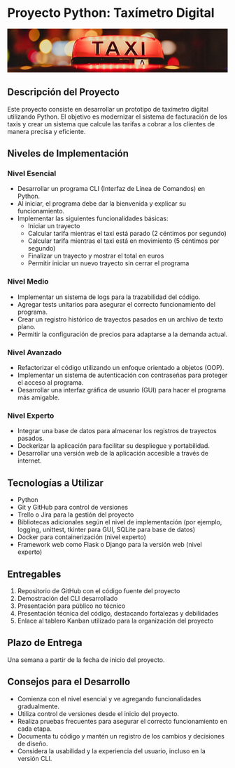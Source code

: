 # Proyecto Python: Taxímetro Digital

<img src="./assets/taxi-7433597_1280.jpg" alt="drawing" style="width:100%; max-height:100px; object-fit:cover;" />

## Descripción del Proyecto
Este proyecto consiste en desarrollar un prototipo de taxímetro digital utilizando Python. El objetivo es modernizar el sistema de facturación de los taxis y crear un sistema que calcule las tarifas a cobrar a los clientes de manera precisa y eficiente.

## Niveles de Implementación

### Nivel Esencial
- Desarrollar un programa CLI (Interfaz de Línea de Comandos) en Python.
- Al iniciar, el programa debe dar la bienvenida y explicar su funcionamiento.
- Implementar las siguientes funcionalidades básicas:
  - Iniciar un trayecto
  - Calcular tarifa mientras el taxi está parado (2 céntimos por segundo)
  - Calcular tarifa mientras el taxi está en movimiento (5 céntimos por segundo)
  - Finalizar un trayecto y mostrar el total en euros
  - Permitir iniciar un nuevo trayecto sin cerrar el programa

### Nivel Medio

- Implementar un sistema de logs para la trazabilidad del código.
- Agregar tests unitarios para asegurar el correcto funcionamiento del programa.
- Crear un registro histórico de trayectos pasados en un archivo de texto plano.
- Permitir la configuración de precios para adaptarse a la demanda actual.


### Nivel Avanzado

- Refactorizar el código utilizando un enfoque orientado a objetos (OOP).
- Implementar un sistema de autenticación con contraseñas para proteger el acceso al programa.
- Desarrollar una interfaz gráfica de usuario (GUI) para hacer el programa más amigable.


### Nivel Experto

- Integrar una base de datos para almacenar los registros de trayectos pasados.
- Dockerizar la aplicación para facilitar su despliegue y portabilidad.
- Desarrollar una versión web de la aplicación accesible a través de internet.


## Tecnologías a Utilizar

- Python
- Git y GitHub para control de versiones
- Trello o Jira para la gestión del proyecto
- Bibliotecas adicionales según el nivel de implementación (por ejemplo, logging, unittest, tkinter para GUI, SQLite para base de datos)
- Docker para containerización (nivel experto)
- Framework web como Flask o Django para la versión web (nivel experto)


## Entregables

1. Repositorio de GitHub con el código fuente del proyecto
2. Demostración del CLI desarrollado
3. Presentación para público no técnico
4. Presentación técnica del código, destacando fortalezas y debilidades
5. Enlace al tablero Kanban utilizado para la organización del proyecto


## Plazo de Entrega

Una semana a partir de la fecha de inicio del proyecto.

## Consejos para el Desarrollo

- Comienza con el nivel esencial y ve agregando funcionalidades gradualmente.
- Utiliza control de versiones desde el inicio del proyecto.
- Realiza pruebas frecuentes para asegurar el correcto funcionamiento en cada etapa.
- Documenta tu código y mantén un registro de los cambios y decisiones de diseño.
- Considera la usabilidad y la experiencia del usuario, incluso en la versión CLI.
